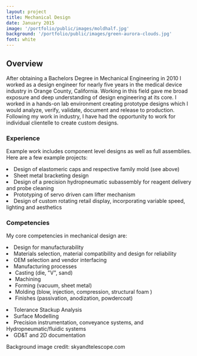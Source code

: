 ```yaml
---
layout: project
title: Mechanical Design
date: January 2015
image: '/portfolio/public/images/moldhalf.jpg'
background: '/portfolio/public/images/green-aurora-clouds.jpg'
font: white
---
```

<!--img background: sky and telesope.com/-->
<!-- something-->

## Overview
After obtaining a Bachelors Degree in Mechanical Engineering in 2010 I worked as a design engineer for nearly five years in the medical device industry in Orange County, California. Working in this field gave me broad exposure and deep understanding of design engineering at its core. 
I worked in a hands-on lab environment creating prototype designs which I would analyze, verify, validate, document and release to production.
Following my work in industry, I have had the opportunity to work for individual clientelle to create custom designs.

### Experience
Example work includes component level designs as well as full assemblies. Here are a few example projects:

<body> 
    <li>Design of elastomeric caps and respective family mold (see above)</li>
    <li>Sheet metal bracketing design </li>
    <li>Design of a precision hydropneumatic subassembly for reagent delivery and probe cleaning</li>
    <li>Prototyping of servo driven cam lifter mechanism </li>
    <li>Design of custom rotating retail display, incorporating variable speed, lighting and aesthetics</li>
</body>
    
### Competencies
My core competencies in mechanical design are:
<body> 
    <li>Design for manufacturability</li>
    <li>Materials selection, material compatibility and design for reliability </li>
    <li>OEM selection and vendor interfacing</li>
    <li>Manufacturing processes
    <ul>
    <li>Casting (die, "V", sand)</li>
    <li>Machining</li>
    <li>Forming (vacuum, sheet metal)</li>
    <li>Molding (blow, injection, compression, structural foam ) </li>
    <li> Finishes (passivation, anodization, powdercoat)</li>
    </ul>
    </li>
    <li>Tolerance Stackup Analysis</li>
    <li>Surface Modelling</li>
    <li>Precision instrumentation, conveyance systems, and Hydropneumatic/fluidic systems</li>
    <li> GD&T and 2D documentation</li>
</body>


Background image credit: skyandtelescope.com
<figure>
    <!--img src="/portfolio/public/images/molded_caps1.JPG" align="MIDDLE" width="350" heigth="640"/-->
    <!--img src="/portfolio/public/images/moldhalf.jpg" align="MIDDLE" width="350" heigth="640"/-->
</figure>
